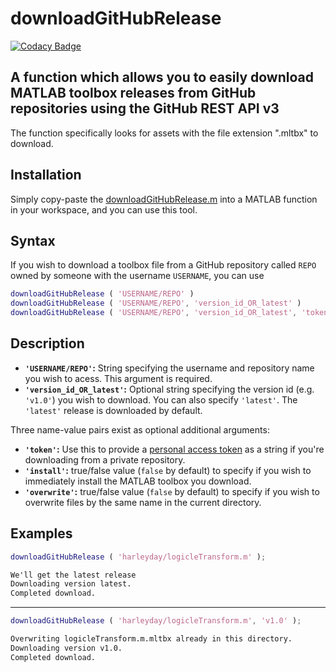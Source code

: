 # downloadGitHubRelease

[![Codacy Badge](https://api.codacy.com/project/badge/Grade/8f178489c803497697f41941752573cb)](https://app.codacy.com/app/harleyday/downloadGitHubRelease?utm_source=github.com&utm_medium=referral&utm_content=harleyday/downloadGitHubRelease&utm_campaign=Badge_Grade_Dashboard)

## A function which allows you to easily download MATLAB toolbox releases from GitHub repositories using the GitHub REST API v3

The function specifically looks for assets with the file extension ".mltbx" to download.

## Installation

Simply copy-paste the [downloadGitHubRelease.m](https://github.com/harleyday/downloadGitHubRelease/blob/master/downloadGitHubRelease.m) into a MATLAB function in your workspace, and you can use this tool.

## Syntax

If you wish to download a toolbox file from a GitHub repository called `REPO` owned by someone with the username `USERNAME`, you can use

```MATLAB
downloadGitHubRelease ( 'USERNAME/REPO' )
downloadGitHubRelease ( 'USERNAME/REPO', 'version_id_OR_latest' )
downloadGitHubRelease ( 'USERNAME/REPO', 'version_id_OR_latest', 'token', PERSONAL_ACESS_TOKEN, 'install', true/false, 'overwrite', true/false )
```

## Description

- **`'USERNAME/REPO'`:** String specifying the username and repository name you wish to acess. This argument is required.
- **`'version_id_OR_latest'`:** Optional string specifying the version id (e.g. `'v1.0'`) you wish to download. You can also specify `'latest'`. The `'latest'` release is downloaded by default.

Three name-value pairs exist as optional additional arguments:
- **`'token'`:** Use this to provide a [personal access token](https://github.com/settings/tokens) as a string if you're downloading from a private repository.
- **`'install'`:** true/false value (`false` by default) to specify if you wish to immediately install the MATLAB toolbox you download.
- **`'overwrite'`:** true/false value (`false` by default) to specify if you wish to overwrite files by the same name in the current directory.

## Examples

```MATLAB
downloadGitHubRelease ( 'harleyday/logicleTransform.m' );
```

```HTML
We'll get the latest release
Downloading version latest.
Completed download.
```

---

```MATLAB
downloadGitHubRelease ( 'harleyday/logicleTransform.m', 'v1.0' );
```

```HTML
Overwriting logicleTransform.m.mltbx already in this directory.
Downloading version v1.0.
Completed download.
```
